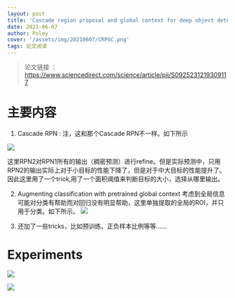 ```yaml
---
layout: post
title: 'Cascade region proposal and global context for deep object detection'
date: 2021-06-07
author: Poley
cover: '/assets/img/20210607/CRPGC.png'
tags: 论文阅读
---
```


> 论文链接 ： https://www.sciencedirect.com/science/article/pii/S0925231219309117

# 主要内容

1. Cascade RPN : 注，这和那个Cascade RPN不一样。如下所示

![](/assets/img/20210607/CRPGCF2.png)

这里RPN2对RPN1所有的输出（稠密预测）进行refine。但是实际预测中，只用RPN2的输出实际上对于小目标的性能下降了，但是对于中大目标的性能提升了。因此这里用了一个trick,用了一个面积阈值来判断目标的大小，选择从哪里输出。

2. Augmenting classification with pretrained global context
   考虑到全局信息可能对分类有帮助而对回归没有明显帮助，这里单独提取的全局的ROI，并只用于分类。如下所示。
![](/assets/img/20210607/CRPGCF3.png)

3. 还加了一些tricks，比如预训练、正负样本比例等等……

# Experiments

![](/assets/img/20210607/CRPGCT1.png)

![](/assets/img/20210607/CRPGCT2.png)
